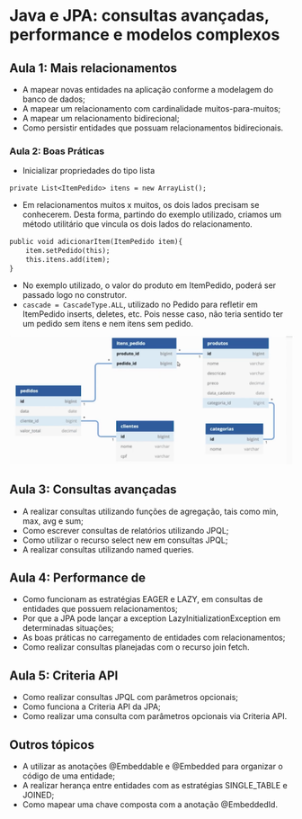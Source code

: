 # Java e JPA: consultas avançadas, performance e modelos complexos

## Aula 1: Mais relacionamentos

- A mapear novas entidades na aplicação conforme a modelagem do banco de dados;
- A mapear um relacionamento com cardinalidade muitos-para-muitos;
- A mapear um relacionamento bidirecional;
- Como persistir entidades que possuam relacionamentos bidirecionais.

### Aula 2: Boas Práticas

- Inicializar propriedades do tipo lista

```
private List<ItemPedido> itens = new ArrayList();
```
- Em relacionamentos muitos x muitos, os dois lados precisam se conhecerem. Desta forma, partindo do exemplo utilizado, criamos um método utilitário que vincula os dois lados do relacionamento.

```
public void adicionarItem(ItemPedido item){
    item.setPedido(this);
    this.itens.add(item);
}
```
- No exemplo utilizado, o valor do produto em ItemPedido, poderá ser passado logo no construtor.
- `cascade = CascadeType.ALL`, utilizado no Pedido para refletir em ItemPedido inserts, deletes, etc. Pois nesse caso, não teria sentido ter um pedido sem itens e nem itens sem pedido.  

![Modelagem do Banco de Dados](imgs/db-modelagem.png)

## Aula 3: Consultas avançadas

- A realizar consultas utilizando funções de agregação, tais como min, max, avg e sum;
- Como escrever consultas de relatórios utilizando JPQL;
- Como utilizar o recurso select new em consultas JPQL;
- A realizar consultas utilizando named queries.

## Aula 4: Performance de

- Como funcionam as estratégias EAGER e LAZY, em consultas de entidades que possuem relacionamentos;
- Por que a JPA pode lançar a exception LazyInitializationException em determinadas situações;
- As boas práticas no carregamento de entidades com relacionamentos;
- Como realizar consultas planejadas com o recurso join fetch.

## Aula 5: Criteria API

- Como realizar consultas JPQL com parâmetros opcionais;
- Como funciona a Criteria API da JPA;
- Como realizar uma consulta com parâmetros opcionais via Criteria API.

## Outros tópicos 

- A utilizar as anotações @Embeddable e @Embedded para organizar o código de uma entidade;
- A realizar herança entre entidades com as estratégias SINGLE_TABLE e JOINED;
- Como mapear uma chave composta com a anotação @EmbeddedId.